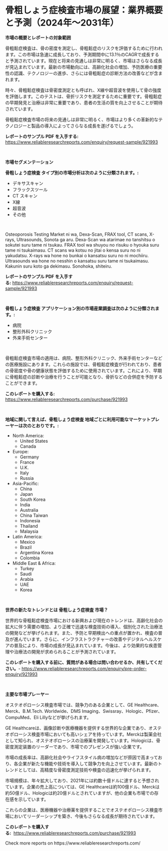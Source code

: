 <p><h1>骨粗しょう症検査市場の展望：業界概要と予測（2024年～2031年）</h1></p><p><strong>市場の概要とレポートの対象範囲</strong></p>
<p><p>骨粗鬆症検査は、骨の密度を測定し、骨粗鬆症のリスクを評価するために行われます。この市場は急速に成長しており、予測期間中に13.1％のCAGRで成長すると予測されています。現在と将来の見通しは非常に明るく、市場はさらなる成長が見込まれています。最新の市場動向には、高齢化社会の増加、予防医療の重要性の認識、テクノロジーの進歩、さらには骨粗鬆症の診断方法の改善などが含まれます。</p><p>時々、骨粗鬆症検査は骨密度測定とも呼ばれ、X線や超音波を使用して骨の強度を評価します。このテストは、骨折リスクを測定するために重要です。骨粗鬆症の早期発見と治療は非常に重要であり、患者の生活の質を向上させることが期待されています。</p><p>骨粗鬆症検査市場の将来の見通しは非常に明るく、市場はより多くの革新的なテクノロジーと製品の導入によってさらなる成長を遂げるでしょう。</p></p>
<p><strong>レポートのサンプル PDF を入手する:</strong> <a href="https://www.reliableresearchreports.com/enquiry/request-sample/921993">https://www.reliableresearchreports.com/enquiry/request-sample/921993</a></p>
<p>&nbsp;</p>
<p><strong>市場セグメンテーション</strong></p>
<p><strong>骨粗しょう症検査 タイプ別の市場分析は次のように分類されます。:</strong></p>
<p><ul><li>デキサスキャン</li><li>フラックスツール</li><li>CT スキャン</li><li>X線</li><li>超音波</li><li>その他</li></ul></p>
<p>&nbsp;</p>
<p><p>Osteoporosis Testing Market ni wa, Dexa-Scan, FRAX tool, CT scans, X-rays, Ultrasounds, Sonota ga aru. Dexa-Scan wa atarimae no tanshitsu o sokutei suru tame ni tsukau. FRAX tool wa shuyou no risuku o hyouka suru tame ni tsukaimasu. CT scans wa kotsu no jitai o kensa suru no ni yakudatsu. X-rays wa hone no bunkai o kansatsu suru no ni mochiiru. Ultrasounds wa hone no nesshin o kansatsu suru tame ni tsukaimasu. Kakunin suru koto ga dekimasu. Sonohoka, shiteiru.</p></p>
<p><strong>レポートのサンプル PDF を入手する:</strong>&nbsp;<a href="https://www.reliableresearchreports.com/enquiry/request-sample/921993">https://www.reliableresearchreports.com/enquiry/request-sample/921993</a></p>
<p>&nbsp;</p>
<p><strong> 骨粗しょう症検査 アプリケーション別の市場産業調査は次のように分類されます。:</strong></p>
<p><ul><li>病院</li><li>整形外科クリニック</li><li>外来手術センター</li></ul></p>
<p>&nbsp;</p>
<p><p>骨粗鬆症検査市場の適用は、病院、整形外科クリニック、外来手術センターなどの医療施設にあります。これらの施設では、骨粗鬆症検査が行われており、患者の骨密度や骨の健康状態を評価するために使用されています。これにより、早期に骨粗鬆症の診断や治療を行うことが可能となり、骨折などの合併症を予防することができます。</p></p>
<p><strong>このレポートを購入する:</strong>&nbsp; <a href="https://www.reliableresearchreports.com/purchase/921993">https://www.reliableresearchreports.com/purchase/921993</a></p>
<p>&nbsp;</p>
<p><strong>地域に関して言えば、骨粗しょう症検査 地域ごとに利用可能なマーケットプレーヤーは次のとおりです。:</strong></p>
<p><ul>
    <li>
        North America:
        <ul>
            <li>United States</li>
            <li>Canada</li>
        </ul>
    </li>
    <li>
        Europe:
        <ul>
            <li>Germany</li>
            <li>France</li>
            <li>U.K.</li>
            <li>Italy</li>
            <li>Russia</li>
        </ul>
    </li>
    <li>
        Asia-Pacific:
        <ul>
            <li>China</li>
            <li>Japan</li>
            <li>South Korea</li>
            <li>India</li>
            <li>Australia</li>
            <li>China Taiwan</li>
            <li>Indonesia</li>
            <li>Thailand</li>
            <li>Malaysia</li>
        </ul>
    </li>
    <li>
        Latin America:
        <ul>
            <li>Mexico</li>
            <li>Brazil</li>
            <li>Argentina Korea</li>
            <li>Colombia</li>
        </ul>
    </li>
    <li>
        Middle East & Africa:
        <ul>
            <li>Turkey</li>
            <li>Saudi</li>
            <li>Arabia</li>
            <li>UAE</li>
            <li>Korea</li>
        </ul>
    </li>
    </ul></p>
<p>&nbsp;</p>
<p><strong>世界の新たなトレンドとは 骨粗しょう症検査 市場？</strong></p>
<p><p>世界的な骨粗鬆症検査市場における新興および現在のトレンドは、高齢化社会の拡大に伴う需要の増加、より正確で迅速な検査技術の導入、個別化された治療法の開発などが挙げられます。また、予防と早期検出への重点が置かれ、検査の普及が進んでいます。さらに、インフラストラクチャーの改善やデジタルヘルスケアの普及により、市場の成長が見込まれています。今後は、より効果的な疾患管理や治療法の開発が求められることが予測されています。</p></p>
<p><strong>このレポートを購入する前に、質問がある場合は問い合わせるか、共有してください。</strong>- <a href="https://www.reliableresearchreports.com/enquiry/pre-order-enquiry/921993">https://www.reliableresearchreports.com/enquiry/pre-order-enquiry/921993</a></p>
<p>&nbsp;</p>
<p><strong>主要な市場プレーヤー</strong></p>
<p><p>オステオポローシス検査市場では、競争力のある企業として、GE Healthcare、Merck、B.M.Tech. Worldwide、DMS Imaging、Swissray、Hologic、Pfizer、CompuMed、Eli Lillyなどが挙げられます。</p><p>GE Healthcareは、画像診断や医療機器を提供する世界的な企業であり、オステオポローシス検査市場においても高いシェアを持っています。Merckは製薬会社として知られ、オステオポローシスの治療薬を開発しています。Hologicは、骨密度測定装置のリーダーであり、市場でのプレゼンスが強い企業です。</p><p>市場の成長率は、高齢化社会やライフスタイル病の増加などが原因で高まっており、各企業が新たな機能や技術を導入して競争力を向上させています。最新のトレンドとしては、高精度な骨密度測定技術や検査の迅速化が挙げられます。</p><p>市場規模は、年々拡大しており、2021年には約数十億ドルに達すると予想されています。企業の売上高については、GE Healthcareは約100億ドル、Merckは約50億ドル、Hologicは約20億ドルとされていますが、他の企業も市場での存在感を示しています。</p><p>これらの企業は、医療機器や治療薬を提供することでオステオポローシス検査市場においてリーダーシップを築き、今後もさらなる成長が期待されています。</p></p>
<p><strong>このレポートを購入する:</strong>&nbsp;&nbsp;<a href="https://www.reliableresearchreports.com/purchase/921993">https://www.reliableresearchreports.com/purchase/921993</a></p>
<p>Check more reports on https://www.reliableresearchreports.com/</p>